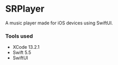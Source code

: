 # SRPlayer
A music player made for iOS devices using SwiftUI.

### Tools used
- XCode 13.2.1
- Swift 5.5
- SwiftUI
